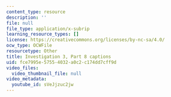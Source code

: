 ```yaml
---
content_type: resource
description: ''
file: null
file_type: application/x-subrip
learning_resource_types: []
license: https://creativecommons.org/licenses/by-nc-sa/4.0/
ocw_type: OCWFile
resourcetype: Other
title: Investigation 3, Part 8 captions
uid: fce7995e-5755-4032-a0c2-c174dd7cff9d
video_files:
  video_thumbnail_file: null
video_metadata:
  youtube_id: sVeJjzuc2jw
---
```

